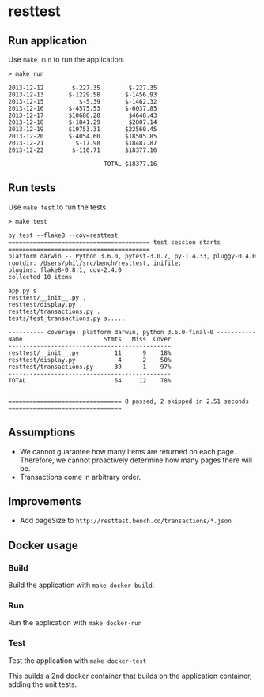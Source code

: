 # resttest


## Run application

Use `make run` to run the application.

```
> make run

2013-12-12        $-227.35        $-227.35
2013-12-13       $-1229.58       $-1456.93
2013-12-15          $-5.39       $-1462.32
2013-12-16       $-4575.53       $-6037.85
2013-12-17       $10686.28        $4648.43
2013-12-18       $-1841.29        $2807.14
2013-12-19       $19753.31       $22560.45
2013-12-20       $-4054.60       $18505.85
2013-12-21         $-17.98       $18487.87
2013-12-22        $-110.71       $18377.16

                           TOTAL $18377.16
```

## Run tests

Use `make test` to run the tests.

```
> make test

py.test --flake8 --cov=resttest
======================================== test session starts ========================================
platform darwin -- Python 3.6.0, pytest-3.0.7, py-1.4.33, pluggy-0.4.0
rootdir: /Users/phil/src/bench/resttest, inifile:
plugins: flake8-0.8.1, cov-2.4.0
collected 10 items

app.py s
resttest/__init__.py .
resttest/display.py .
resttest/transactions.py .
tests/test_transactions.py s.....

---------- coverage: platform darwin, python 3.6.0-final-0 -----------
Name                       Stmts   Miss  Cover
----------------------------------------------
resttest/__init__.py          11      9    18%
resttest/display.py            4      2    50%
resttest/transactions.py      39      1    97%
----------------------------------------------
TOTAL                         54     12    78%


================================ 8 passed, 2 skipped in 2.51 seconds ================================
```

## Assumptions

- We cannot guarantee how many items are returned on each page. Therefore, we cannot proactively determine how many pages there will be.
- Transactions come in arbitrary order.

## Improvements

- Add pageSize to `http://resttest.bench.co/transactions/*.json`

## Docker usage

### Build

Build the application with `make docker-build`.

### Run

Run the application with `make docker-run`

### Test

Test the application with `make docker-test`

This builds a 2nd docker container that builds on the application container, 
adding the unit tests.
